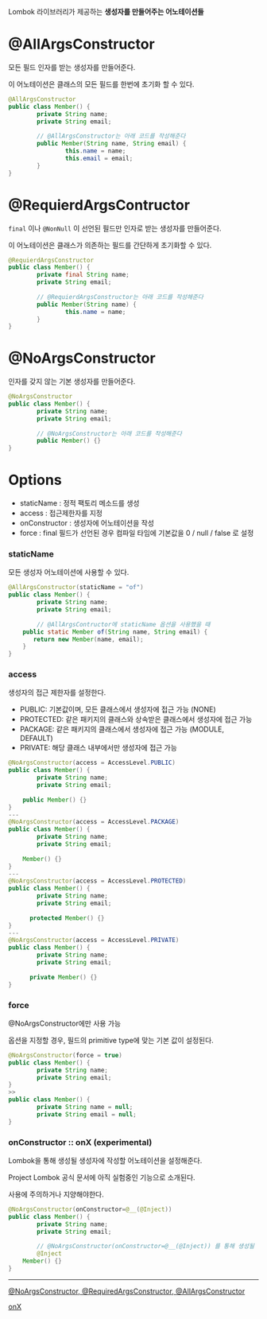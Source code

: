 Lombok 라이브러리가 제공하는 **생성자를 만들어주는 어노테이션들**

# @AllArgsConstructor

모든 필드 인자를 받는 생성자를 만들어준다.

이 어노테이션은 클래스의 모든 필드를 한번에 초기화 할 수 있다.

```java
@AllArgsConstructor
public class Member() {
		private String name;
		private String email;
		
		// @AllArgsConstructor는 아래 코드를 작성해준다 
		public Member(String name, String email) {
				this.name = name;
				this.email = email;
		}
}
```

# @RequierdArgsContructor

`final` 이나 `@NonNull` 이 선언된 필드만 인자로 받는 생성자를 만들어준다.

이 어노테이션은 클래스가 의존하는 필드를 간단하게 초기화할 수 있다.

```java
@RequierdArgsConstructor
public class Member() {
		private final String name;
		private String email;
		
		// @RequierdArgsConstructor는 아래 코드를 작성해준다 
		public Member(String name) {
				this.name = name;
		}
}
```

# @NoArgsConstructor

인자를 갖지 않는 기본 생성자를 만들어준다.

```java
@NoArgsConstructor
public class Member() {
		private String name;
		private String email;
		
		// @NoArgsConstructor는 아래 코드를 작성해준다 
		public Member() {}
}
```

# Options

- staticName : 정적 팩토리 메소드를 생성
- access : 접근제한자를 지정
- onConstructor : 생성자에 어노테이션을 작성
- force : final 필드가 선언된 경우 컴파일 타임에 기본값을 0 / null / false 로 설정

### staticName

모든 생성자 어노테이션에 사용할 수 있다. 

```java
@AllArgsConstructor(staticName = "of")
public class Member() {
		private String name;
		private String email;
		
		// @AllArgsContructor에 staticName 옵션을 사용했을 때 
    public static Member of(String name, String email) {
       return new Member(name, email);
    }
}
```

### access

생성자의 접근 제한자를 설정한다. 

- PUBLIC: 기본값이며, 모든 클래스에서 생성자에 접근 가능 (NONE)
- PROTECTED: 같은 패키지의 클래스와 상속받은 클래스에서 생성자에 접근 가능
- PACKAGE: 같은 패키지의 클래스에서 생성자에 접근 가능 (MODULE, DEFAULT)
- PRIVATE: 해당 클래스 내부에서만 생성자에 접근 가능

```java
@NoArgsConstructor(access = AccessLevel.PUBLIC)
public class Member() {
		private String name;
		private String email;
		
    public Member() {}
}
---
@NoArgsConstructor(access = AccessLevel.PACKAGE)
public class Member() {
		private String name;
		private String email;
		
    Member() {}
}
---
@NoArgsConstructor(access = AccessLevel.PROTECTED)
public class Member() {
		private String name;
		private String email;
		
	  protected Member() {}
}
---
@NoArgsConstructor(access = AccessLevel.PRIVATE)
public class Member() {
		private String name;
		private String email;
		
	  private Member() {}
}
```

### force

@NoArgsConstructor에만 사용 가능

옵션을 지정할 경우, 필드의 primitive type에 맞는 기본 값이 설정된다. 

```java
@NoArgsConstructor(force = true)
public class Member() {
		private String name;
		private String email;
}
>> 
public class Member() {
		private String name = null;
		private String email = null;
}
```

### onConstructor :: onX (experimental)

Lombok을 통해 생성될 생성자에 작성할 어노테이션을 설정해준다.

Project Lombok 공식 문서에 아직 실험중인 기능으로 소개된다. 

사용에 주의하거나 지양해야한다. 

```java
@NoArgsConstructor(onConstructor=@__(@Inject))
public class Member() {
		private String name;
		private String email;
		
		// @NoArgsConstructor(onConstructor=@__(@Inject)) 를 통해 생성될 생성자
		@Inject
    Member() {}
}
```

---

[@NoArgsConstructor, @RequiredArgsConstructor, @AllArgsConstructor](https://projectlombok.org/features/constructor)

[onX](https://projectlombok.org/features/experimental/onX)
